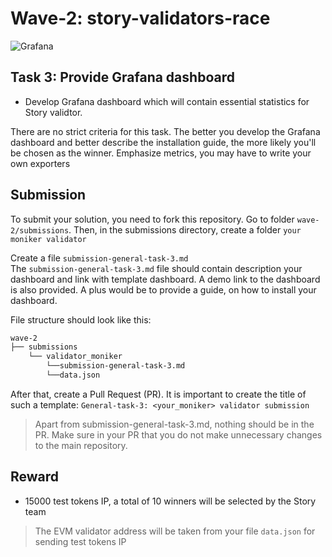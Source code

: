 # Wave-2: story-validators-race
![Grafana](https://github.com/user-attachments/assets/0396491c-38cf-464c-8702-2d37a0f6bce2)

## Task 3: Provide Grafana dashboard
- Develop Grafana dashboard which will contain essential statistics for Story validtor.

There are no strict criteria for this task. The better you develop the Grafana dashboard and better describe the installation guide, the more likely you'll be chosen as the winner. Emphasize metrics, you may have to write your own exporters 

## Submission
To submit your solution, you need to fork this repository. Go to folder `wave-2/submissions`. Then, in the submissions directory, create a folder `your moniker validator`</br>

Create a file `submission-general-task-3.md`</br>
The `submission-general-task-3.md` file should contain description your dashboard and link with template dashboard. A demo link to the dashboard is also provided. A plus would be to provide a guide, on how to install your dashboard.

File structure should look like this:
```bash
wave-2
├── submissions
    └── validator_moniker
        └──submission-general-task-3.md
        └──data.json
```
After that, create a Pull Request (PR). It is important to create the title of such a template:
`General-task-3: <your_moniker> validator submission`

> Apart from submission-general-task-3.md, nothing should be in the PR. Make sure in your PR that you do not make unnecessary changes to the main repository.

## Reward
- 15000 test tokens IP, a total of 10 winners will be selected by the Story team
> The EVM validator address will be taken from your file `data.json` for sending test tokens IP
